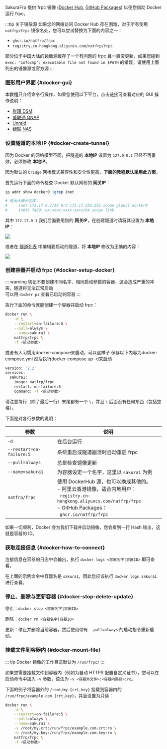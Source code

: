 <!-- markdownlint-disable MD041 -->

SakuraFrp 提供 frpc 镜像 ([Docker Hub](https://hub.docker.com/r/natfrp/frpc), [GitHub Packages](https://github.com/orgs/natfrp/packages/container/package/frpc)) 以便您借助 Docker 运行 frpc。

:::tip 关于镜像源
如果您的网络访问 Docker Hub 存在困难，对于所有使用 `natfrp/frpc` 镜像名处，您可以尝试替换为下面的内容之一：

- `ghcr.io/natfrp/frpc`
- `registry.cn-hongkong.aliyuncs.com/natfrp/frpc`

部分位于中国大陆的镜像源缓存了一个有问题的 frpc 且一直没更新，如果您碰到 `exec: "infocmp": executable file not found in $PATH` 的错误，请使用上面列出的镜像源或官方源
:::

### 图形用户界面 {#docker-gui}

本教程只介绍命令行操作，如果您使用以下平台，点击链接可查看对应的 GUI 操作说明：

- [群晖 DSM](/app/synology.md)
- [威联通 QNAP](/app/qnap.md)
- [Unraid](/app/unraid)
- [绿联 NAS](/app/ugreen.md)

### 设置隧道的本地 IP {#docker-create-tunnel}

因为 Docker 的网络模型不同，把隧道的 **本地IP** 设置为 `127.0.0.1` 已经不再奏效，必须修改 **本地IP**。

因为默认的 `bridge` 网桥模式兼容性和安全性更高，**下面的教程默认采用此方案**。

首先运行下面的命令检查 Docker 默认网桥的 **网关IP**：

```bash
ip addr show docker0 |grep inet

# 输出大概长这样：
#     inet 172.17.0.1/16 brd 172.17.255.255 scope global docker0
#     inet6 fe80::xx:xxxx:xxxx:xxxx/64 scope link
```

其中 `172.17.0.1` 我们后面要用到的 **网关IP**，在创建隧道时请将其设置为 **本地IP**：

![](../_images/docker-tunnel-new.png)

或者在 [隧道列表](https://www.natfrp.com/tunnel/) 中编辑要启动的隧道，将 **本地IP** 修改为正确的内容：

![](../_images/docker-tunnel-mod.png)

### 创建容器并启动 frpc {#docker-setup-docker}

::: warning
切记不要创建不同名字、相同启动参数的容器，这会造成严重的冲突，隧道将无法正常启动  
可以用 `docker ps` 查看已启动的容器
:::

执行下面的命令就能创建一个容器并启动 frpc：

```bash
docker run \
    -d \
    --restart=on-failure:5 \
    --pull=always \
    --name=sakura1 \
    natfrp/frpc \
    -f <启动参数>
```

或者有人习惯用docker-compose来启动，可以这样子
保存以下内容为docker-compose.yml
然后执行docker-compose up -d来启动
```bash
version: '2.2'
services:
  sakura1:
    image: natfrp/frpc
    restart: on-failure:5
    command: -f <启动参数>
```

请注意每行（除了最后一行）末尾都有一个 `\`，并且 `\` 后面没有任何东西（包括空格）。

下面是对各行参数的说明：

| 参数 | 说明 |
| --- | --- |
| `-d` | 在后台运行 |
| `--restart=on-failure:5` | 系统重启或隧道崩溃时自动重启 frpc |
| `--pull=always` | 总是检查镜像更新 |
| `--name=sakura1` | 为容器设定一个名字，这里以 `sakura1` 为例 |
| `natfrp/frpc` | 使用 DockerHub 源，也可以换成其他的。<br>- 阿里云香港镜像，适合内地用户：<br>&nbsp;&nbsp;`registry.cn-hongkong.aliyuncs.com/natfrp/frpc`<br>- GitHub Packages：<br>&nbsp;&nbsp;`ghcr.io/natfrp/frpc` |

如果一切顺利，Docker 会为我们下载并启动镜像，您会看到一行 Hash 输出，这就是容器的 ID。

### 获取连接信息 {#docker-how-to-connect}

连接信息在容器的日志中会输出，执行 `docker logs <容器名字|容器ID>` 即可查看。

在上面的示例命令中容器名是 `sakura1`，因此您应该执行 `docker logs sakura1` 进行查看。

### 停止、删除与更新容器 {#docker-stop-delete-update}

停止：`docker stop <容器名字|容器ID>`

删除：`docker rm <容器名字|容器ID>`

更新：停止并删除当前容器，然后使用带有 `--pull=always` 的启动指令重新启动。

### 挂载文件到容器内 {#docker-mount-file}

::: tip
Docker 镜像的工作目录默认为 `/run/frpc/`
:::

如果您需要挂载文件到容器内（例如为自动 HTTPS 配置自定义证书），您可以在启动命令中加入 `-v` 参数，语法为 `-v <容器外文件>:<容器内路径>:ro`。

下面的例子将容器外的 `/root/my.{crt,key}` 挂载到容器内的 `/run/frpc/example.com.{crt,key}`，并且设置为只读：

```bash
docker run \
    -d \
    --restart=on-failure:5 \
    --pull=always \
    --name=sakura1 \
    -v /root/my.crt:/run/frpc/example.com.crt:ro \
    -v /root/my.key:/run/frpc/example.com.key:ro \
    natfrp/frpc \
    -f <启动参数>
```
